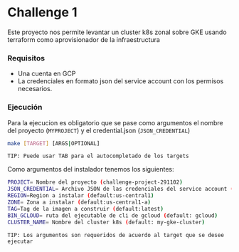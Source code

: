 # Challenge 1
Este proyecto nos permite levantar un cluster k8s zonal sobre GKE  usando terraform como aprovisionador de la infraestructura

### Requisitos
- Una cuenta en GCP
- La credenciales en formato json del service account con los permisos necesarios.

### Ejecución

Para la ejecucion es obligatorio que se pase como argumentos el nombre del proyecto (`MYPROJECT`) y el credential.json (`JSON_CREDENTIAL`)


```sh
make [TARGET] [ARGS|OPTIONAL]
```
`TIP: Puede usar TAB para el autocompletado de los targets`


Como argumentos del instalador tenemos los siguientes: 

```sh
PROJECT= Nombre del proyecto (challenge-project-291102)
JSON_CREDENTIAL= Archivo JSON de las credenciales del service account (default: sa-credentials.json)
REGION=Region a instalar (default:us-central1)
ZONE= Zona a instalar (default:us-central1-a)
TAG=Tag de la imagen a construir (default:latest)
BIN_GCLOUD= ruta del ejecutable de cli de gcloud (default: gcloud)
CLUSTER_NAME= Nombre del cluster k8s (default: my-gke-cluster)
```
`TIP: Los argumentos son requeridos de acuerdo al target que se desee ejecutar`
